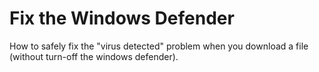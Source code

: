 # Fix the Windows Defender


How to safely fix the "virus detected" problem when you download a file (without turn-off the windows defender).
